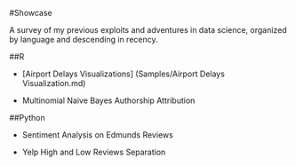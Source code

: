 #Showcase

A survey of my previous exploits and adventures in data science, organized by language and descending in recency. 

##R

* [Airport Delays Visualizations] (Samples/Airport Delays Visualization.md)

* Multinomial Naive Bayes Authorship Attribution

##Python
* Sentiment Analysis on Edmunds Reviews

* Yelp High and Low Reviews Separation
